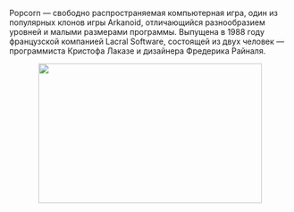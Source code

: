 Popcorn — свободно распространяемая компьютерная игра, один из популярных клонов игры Arkanoid, отличающийся разнообразием уровней и малыми размерами программы. Выпущена в 1988 году французской компанией Lacral Software, состоящей из двух человек — программиста Кристофа Лаказе и дизайнера Фредерика Райналя.
<p align="center">
<img width="400" height="250" src="https://github.com/Kikimmar/Popcorn/assets/117903653/3ff0752f-e974-4a70-b855-20122df684a2">
</p>
